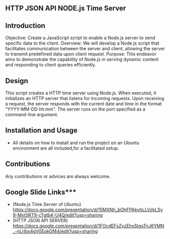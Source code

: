 ## HTTP JSON API NODE.js Time Server

## Introduction
Objective: Create a JavaScript script to enable a Node.js server to send specific data to the client.
Overview: We will develop a Node.js script that facilitates communication between the server and client, allowing the server to transmit predefined data upon client request.
Purpose: This endeavor aims to demonstrate the capability of Node.js in serving dynamic content and responding to client queries efficiently.

## Design
This script creates a HTTP  time server using Node.js. When executed, it initializes an HTTP server that listens for incoming requests. Upon receiving a request, the server responds with the current date and time in the format "YYYY-MM-DD hh:mm". The server runs on the port specified as a command-line argument.

## Installation and Usage 
* All details on how to inatall and run the project on an Ubuntu environment are all included,for a facilitated setup.

## Contributions
Any contributions or advices are always welcome.

## Google Slide Links***
* (Node.js Time Server of Ubuntu)
  https://docs.google.com/presentation/d/15MXNh_bOhFPAkvhLLVzkLSy9-Mxt5RT9-cTgtb4-U4Q/edit?usp=sharing  
* (HTTP JSON API SERVER)
  https://docs.google.com/presentation/d/1FOcdEFsZyzEhxStgsTnJ6YMN_-nLrIbx4gV0EqkGf44/edit?usp=sharing  


